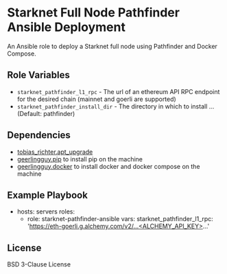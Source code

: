 Starknet Full Node Pathfinder Ansible Deployment
=========

An Ansible role to deploy a Starknet full node using Pathfinder and Docker Compose.

Role Variables
--------------

* `starknet_pathfinder_l1_rpc` - The  url of an ethereum API RPC endpoint for the desired chain (mainnet and goerli are supported) 
* `starknet_pathfinder_install_dir` - The directory in which to install ... (Default: pathfinder)

Dependencies
------------

- [tobias_richter.apt_upgrade](https://github.com/tobias-richter/ansible-apt-upgrade)
- [geerlingguy.pip](https://github.com/geerlingguy/ansible-role-pip) to install pip on the machine
- [geerlingguy.docker](https://github.com/geerlingguy/ansible-role-docker) to install docker and docker compose on the machine

Example Playbook
----------------

  - hosts: servers
    roles:
       - role: starknet-pathfinder-ansible
    vars:
      starknet_pathfinder_l1_rpc: 'https://eth-goerli.g.alchemy.com/v2/...<ALCHEMY_API_KEY>...'           
   

License
-------

BSD 3-Clause License


